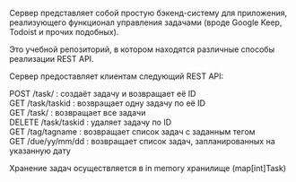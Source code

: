 Сервер представляет собой простую бэкенд-систему для приложения, реализующего функционал управления задачами (вроде Google Keep, Todoist и прочих подобных).

Это учебной репозиторий, в котором находятся различные способы реализации REST API.

Сервер предоставляет клиентам следующий REST API:

POST /task/ : создаёт задачу и возвращает её ID  
GET /task/taskid : возвращает одну задачу по её ID  
GET /task/ : возвращает все задачи  
DELETE /task/taskid : удаляет задачу по ID  
GET /tag/tagname : возвращает список задач с заданным тегом  
GET /due/yy/mm/dd : возвращает список задач, запланированных на указанную дату

Хранение задач осуществляется в in memory хранилище (map[int]Task)